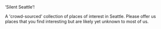 ‘Silent Seattle’!

A 'crowd-sourced' collection of places of interest in Seattle. Please offer us places that you find interesting but are likely yet unknown to most of us.

